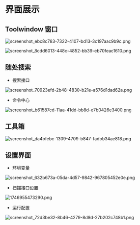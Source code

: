 # 界面展示

## Toolwindow 窗口

![screenshot_ebc8c783-7322-4107-bd13-3c197aac9b9c.png](images/screenshot_ebc8c783-7322-4107-bd13-3c197aac9b9c.png)

![screenshot_8cdd6013-448c-4852-bb39-eb70feac1610.png](images/screenshot_8cdd6013-448c-4852-bb39-eb70feac1610.png)

## 随处搜索

- 搜索接口

![screenshot_70923efd-2b48-4830-b21e-a576d1dad62a.png](images/screenshot_70923efd-2b48-4830-b21e-a576d1dad62a.png)

- 命令中心

![screenshot_b61587cd-11aa-41dd-bb8d-e7b0426e3400.png](images/screenshot_b61587cd-11aa-41dd-bb8d-e7b0426e3400.png)

## 工具箱

![screenshot_da4bfebc-1309-4709-b847-fadbb34ae818.png](核心功能/images/1717342213206.png)



## 设置界面

- 环境变量

![screenshot_632b673a-05da-4d57-9842-967805452e0e.png](images/screenshot_632b673a-05da-4d57-9842-967805452e0e.png)

- 扫描接口设置

![1746955473290.png](images/1746955473290.png)

- 运行配置

![screenshot_72d3be32-8b46-4279-8d8d-27b202c748b1.png](快速入门/images/runvariable.png)
